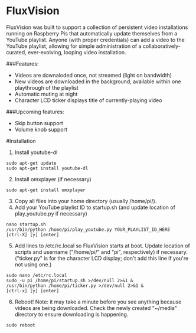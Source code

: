 # FluxVision
FluxVision was built to support a collection of persistent video installations running on Raspberry Pis that automatically update themselves from a YouTube playlist. Anyone (with proper credentials) can add a video to the YouTube playlist, allowing for simple administration of a collaboratively-curated, ever-evolving, looping video installation.

###Features:
* Videos are downaloded once, not streamed (light on bandwidth)
* New videos are downloaded in the background, available within one playthrough of the playlist
* Automatic muting at night
* Character LCD ticker displays title of currently-playing video

###Upcoming features:
* Skip button support
* Volume knob support

#Installation

1. Install youtube-dl

  ```
  sudo apt-get update
  sudo apt-get install youtube-dl
  ```
2. Install omxplayer (if necessary)

  ```
  sudo apt-get install omxplayer
  ```
3. Copy all files into your home directory (usually /home/pi/).
4. Add your YouTube playlist ID to startup.sh (and update location of play_youtube.py if necessary)

  ```
  nano startup.sh
  /usr/bin/python /home/pi/play_youtube.py YOUR_PLAYLIST_ID_HERE
  [ctrl-X] [y] [enter]
  ```
5. Add lines to /etc/rc.local so FluxVision starts at boot. Update location of scripts and username ("/home/pi/" and "pi", respectively) if necessary. ("ticker.py" is for the character LCD display; don't add this line if you're not using one.)

  ```
  sudo nano /etc/rc.local
  sudo -u pi /home/pi/startup.sh >/dev/null 2>&1 &
  /usr/bin/python /home/pi/ticker.py >/dev/null 2>&1 &
  [ctrl-x] [y] [enter]
  ```
6. Reboot! Note: it may take a minute before you see anything because videos are being downloaded. Check the newly created "~/media" directory to ensure downloading is happening.

  ```
  sudo reboot
  ```
